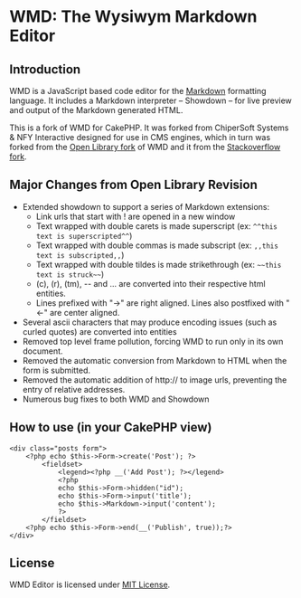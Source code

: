 
WMD: The Wysiwym Markdown Editor
================================

Introduction
------------

WMD is a JavaScript based code editor for the [Markdown](http://daringfireball.net/projects/markdown/) formatting language.  It includes a Markdown interpreter – Showdown – for live preview and output of the Markdown generated HTML.

This is a fork of WMD for CakePHP. It was forked from ChiperSoft Systems & NFY Interactive designed for use in CMS engines, which in turn was forked from the [Open Library fork](http://github.com/openlibrary/wmd) of WMD and it from the [Stackoverflow fork](http://github.com/derobins/wmd).

Major Changes from Open Library Revision
-------------

* Extended showdown to support a series of Markdown extensions:
  - Link urls that start with ! are opened in a new window
  - Text wrapped with double carets is made superscript (ex: `^^this text is superscripted^^`)
  - Text wrapped with double commas is made subscript (ex: `,,this text is subscripted,,`)
  - Text wrapped with double tildes is made strikethrough (ex: `~~this text is struck~~`)
  - (c), (r), (tm), -- and ... are converted into their respective html entities.
  - Lines prefixed with "->" are right aligned.  Lines also postfixed with "<-" are center aligned.
* Several ascii characters that may produce encoding issues (such as curled quotes) are converted into entities
* Removed top level frame pollution, forcing WMD to run only in its own document.
* Removed the automatic conversion from Markdown to HTML when the form is submitted.
* Removed the automatic addition of http:// to image urls, preventing the entry of relative addresses.
* Numerous bug fixes to both WMD and Showdown

How to use (in your CakePHP view)
----------
    <div class="posts form">
        <?php echo $this->Form->create('Post'); ?>
            <fieldset>
                <legend><?php __('Add Post'); ?></legend>
                <?php
                echo $this->Form->hidden("id");
                echo $this->Form->input('title');
                echo $this->Markdown->input('content');
                ?>
            </fieldset>
        <?php echo $this->Form->end(__('Publish', true));?>
    </div>

License
-------

WMD Editor is licensed under [MIT License](http://github.com/chipersoft/wmd/raw/master/License.txt).


